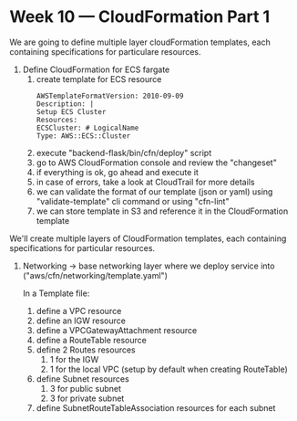 # Week 10 — CloudFormation Part 1

We are going to define multiple layer cloudFormation templates, each containing specifications for particulare resources.

1. Define CloudFormation for ECS fargate
   1. create template for ECS resource
        ```
        AWSTemplateFormatVersion: 2010-09-09
        Description: |
        Setup ECS Cluster
        Resources:
        ECSCluster: # LogicalName
        Type: AWS::ECS::Cluster
        ```
   2. execute "backend-flask/bin/cfn/deploy" script
   3. go to AWS CloudFormation console and review the "changeset"
   4. if everything is ok, go ahead and execute it
   5. in case of errors, take a look at CloudTrail for more details
   6. we can validate the format of our template (json or yaml) using "validate-template" cli command
      or using "cfn-lint"
   7. we can store template in S3 and reference it in the CloudFormation template

    
We'll create multiple layers of CloudFormation templates, each containing specifications for particular resources.

1. Networking -> base networking layer where we deploy service into ("aws/cfn/networking/template.yaml")
   
   In a Template file:
   1. define a VPC resource
   2. define an IGW resource
   3. define a VPCGatewayAttachment resource
   4. define a RouteTable resource
   5. define 2 Routes resources
      1. 1 for the IGW
      2. 1 for the local VPC (setup by default when creating RouteTable)
   6. define Subnet resources
      1. 3 for public subnet
      2. 3 for private subnet
   7. define SubnetRouteTableAssociation resources for each subnet